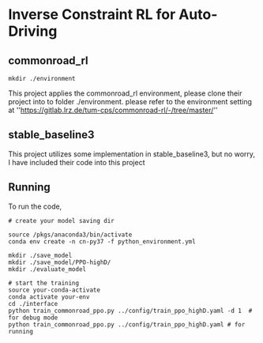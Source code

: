 # Inverse Constraint RL for Auto-Driving

## commonroad_rl
```
mkdir ./environment
```
This project applies the commonroad_rl environment, please clone their project into to folder ./environment. please refer to the environment setting at
''https://gitlab.lrz.de/tum-cps/commonroad-rl/-/tree/master/''

## stable_baseline3
This project utilizes some implementation in stable_baseline3, but no worry, I have included their code into this project


## Running
To run the code, 

```
# create your model saving dir

source /pkgs/anaconda3/bin/activate
conda env create -n cn-py37 -f python_environment.yml

mkdir ./save_model
mkdir ./save_model/PPO-highD/
mkdir ./evaluate_model

# start the training
source your-conda-activate
conda activate your-env
cd ./interface
python train_commonroad_ppo.py ../config/train_ppo_highD.yaml -d 1  # for debug mode
python train_commonroad_ppo.py ../config/train_ppo_highD.yaml # for running
```
